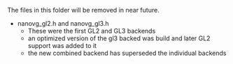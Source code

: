 The files in this folder will be removed in near future.

- nanovg_gl2.h and nanovg_gl3.h
  - These were the first GL2 and GL3 backends
  - an optimized version of the gl3 backed was build and later GL2 support was added to it
  - the new combined backend has superseded the individual backends
